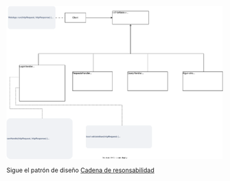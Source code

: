 ![clas diagrama of web app](./img/webapp.svg)

Sigue el patrón de diseño [Cadena de resonsabilidad](https://refactoring.guru/es/design-patterns/chain-of-responsibility)